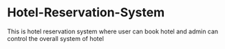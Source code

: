 # Hotel-Reservation-System
This is hotel reservation system where user can book hotel and admin can control the overall system of hotel
